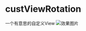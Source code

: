 # custViewRotation
一个有意思的自定义View
![效果图片](https://github.com/HB-pencil/cusViewRotation/raw/effect.git)
